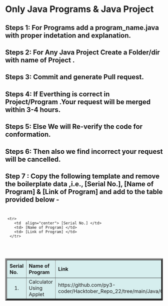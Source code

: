 # Only Java Programs & Java Project 
## Steps 1: For Programs add a program_name.java with proper indetation and explanation.
## Steps 2: For Any Java Project Create a Folder/dir with name of Project .
## Steps 3: Commit and generate Pull request.
## Steps 4: If Everthing is correct in Project/Program .Your request will be merged within 3-4 hours.
## Steps 5: Else We will Re-verify the code for conformation.
## Steps 6: Then also we find incorrect your request will be cancelled.

## Step 7 : Copy the following template and remove the boilerplate data ,i.e., [Serial No.], [Name of Program] & [Link of Program] and add to the table provided below - <br><br>

```
 <tr>
    <td  align="center"> [Serial No.] </td>
    <td> [Name of Program] </td>
    <td> [Link of Program] </td>
  </tr>
```
<br><br>


  <style>
  table {
    border-collapse: collapse;
    width: 100%;
  }

  th {
    text-align: left;
    padding: 8px;
    background-color: #D6EEEE;
  }

  tr:nth-child(even) {
    background-color: #D6EEEE;
  }
  </style>
<table border="5" color="red" align = "center">
  <tr>
    <th align="center">Serial No.</th>
    <th>Name of Program</th>
    <th>Link</th>
  </tr>


  <tr>
    <td  align="center"> 1. </td>
    <td>Calculator Using Applet</td>
    <td>https://github.com/py3-coder/Hacktober_Repo_22/tree/main/Java/CalculatorUsingApplet</td>
  </tr>


  <!-- ADD THE TEMPLATE BELOW -->


</table>

